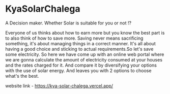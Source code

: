 # KyaSolarChalega
A Decision maker. Whether Solar is suitable for you or not !?

Everyone of us thinks about how to earn more but you know the best part is to also think of how to save more. Saving never means sacrificing something, it's about managing things in a correct manner. It's all about having a good choice and sticking to actual requirements.So let's save some electricity. So here we have come up with an online web portal where we are gonna calculate the amount of electricity consumed at your houses and the rates charged for it. And compare it by diversifying your options with the use of solar energy. And leaves you with 2 options to choose what's the best.

website link - https://kya-solar-chalega.vercel.app/
